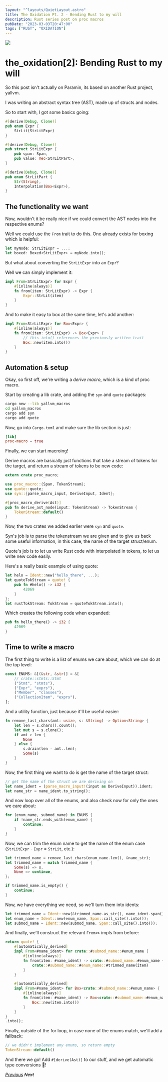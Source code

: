 ```yaml
---
layout: "^layouts/QuietLayout.astro"
title: The Oxidation Pt. 2 - Bending Rust to my will
description: Rust series post on proc macros
pubDate: "2023-03-03T20:47:00"
tags: ["RUST", "OXIDATION"]
---
```


<img src="/sink/quiet_oxidation_banner.svg" class="max-w-200" />

# the_oxidation[2]: Bending Rust to my will

So this post isn't actually on Paramin, its based on another Rust project, yallvm.

I was writing an abstract syntax tree (AST), made up of structs and nodes.

So to start with, I got some basics going:

```rs
#[derive(Debug, Clone)]
pub enum Expr {
	StrLit(StrLitExpr)
}

#[derive(Debug, Clone)]
pub struct StrLitExpr {
	pub span: Span,
	pub value: Vec<StrLitPart>,
}

#[derive(Debug, Clone)]
pub enum StrLitPart {
	Str(String),
	Interpolation(Box<Expr>),
}
```

## The functionality we want

Now, wouldn't it be really nice if we could convert the AST nodes into the respective enums?

Well we could use the `From` trait to do this. One already exists for boxing which is helpful:
```rs
let myNode: StrLitExpr = ...;
let boxed: Boxed<StrLitExpr> = myNode.into();
```

But what about converting the `StrLitExpr` into an `Expr`?

Well we can simply implement it:
```rs
impl From<StrLitExpr> for Expr {
	#[inline(always)]
	fn from(item: StrLitExpr) -> Expr {
		Expr::StrLit(item)
	}
}
```

And to make it easy to box at the same time, let's add another:
```rs
impl From<StrLitExpr> for Box<Expr> {
	#[inline(always)]
	fn from(item: StrLitExpr) -> Box<Expr> {
		// this into() references the previously written trait
		Box::new(item.into())
	}
}
```

## Automation & setup

Okay, so first off, we're writing a *derive macro*, which is a kind of proc macro.

Start by creating a lib crate, and adding the `syn` and `quote` packages:
```sh
cargo new --lib yallvm_macros
cd yallvm_macros
cargo add syn
cargo add quote
```

Now, go into `Cargo.toml` and make sure the lib section is just:
```toml
[lib]
proc-macro = true
```

Finally, we can start macroing!

Derive macros are basically just functions that take a stream of tokens for the target,
and return a stream of tokens to be new code:
```rs
extern crate proc_macro;

use proc_macro::{Span, TokenStream};
use quote::quote;
use syn::{parse_macro_input, DeriveInput, Ident};

#[proc_macro_derive(Ast)]
pub fn derive_ast_node(input: TokenStream) -> TokenStream {
	TokenStream::default()
}
```

Now, the two crates we added earlier were `syn` and `quote`.

Syn's job is to parse the tokenstream we are given and to give us back some useful information,
in this case, the name of the target struct/enum.

Quote's job is to let us write Rust code with interpolated in tokens, to let us write new code easily.

Here's a really basic example of using quote:
```rs
let helo = Ident::new("hello_there", ...);
let quoteTokStream = quote! {
	pub fn #helo() -> i32 {
		42069
	}
};
let rustTokStream: TokStream = quoteTokStream.into();
```

Which creates the following code when expanded:
```rs
pub fn hello_there() -> i32 {
	42069
}
```

## Time to write a macro

The first thing to write is a list of enums we care about, which we can do at the top level:
```rs
const ENUMS: &[(&str, &str)] = &[
	// crate::stmts::Stmt
	("Stmt", "stmts"),
	("Expr", "exprs"),
	("Member", "classes"),
	("CollectionItem", "exprs"),
];
```

And a utility function, just because it'll be useful easier:
```rs
fn remove_last_chars(amt: usize, s: &String) -> Option<String> {
	let len = s.chars().count();
	let mut s = s.clone();
	if amt > len {
		None
	} else {
		s.drain(len - amt..len);
		Some(s)
	}
}
```

Now, the first thing we want to do is get the name of the target struct:
```rs
// get the name of the struct we are deriving on
let name_ident = (parse_macro_input!(input as DeriveInput)).ident;
let name_str = name_ident.to_string();
```

And now loop over all of the enums, and also check now for only the ones we care about:
```rs
for (enum_name, submod_name) in ENUMS {
	if !name_str.ends_with(enum_name) {
		continue;
	}
}
```

Now, we can trim the enum name to get the name of the enum case (`StrLitExpr` - `Expr` = `StrLit`, etc.):
```rs
let trimmed_name = remove_last_chars(enum_name.len(), &name_str);
let trimmed_name = match trimmed_name {
	Some(s) => s,
	None => continue,
};

if trimmed_name.is_empty() {
	continue;
}
```

Now, we have everything we need, so we'll turn them into idents:
```rs
let trimmed_name = Ident::new(&trimmed_name.as_str(), name_ident.span());
let enum_name = Ident::new(enum_name, Span::call_site().into());
let submod_name = Ident::new(submod_name, Span::call_site().into());
```

And finally, we'll construct the relevant `From<>` impls from before:
```rs
return quote! {
	#[automatically_derived]
	impl From<#name_ident> for crate::#submod_name::#enum_name {
		#[inline(always)]
		fn from(item: #name_ident) -> crate::#submod_name::#enum_name {
			crate::#submod_name::#enum_name::#trimmed_name(item)
		}
	}

	#[automatically_derived]
	impl From<#name_ident> for Box<crate::#submod_name::#enum_name> {
		#[inline(always)]
		fn from(item: #name_ident) -> Box<crate::#submod_name::#enum_name> {
			Box::new(item.into())
		}
	}
}
.into();
```

Finally, outside of the for loop, in case none of the enums match, we'll add a fallback:
```rs
// we didn't implement any enums, so return empty
TokenStream::default()
```

And there we go! Add `#[derive(Ast)]` to our stuff, and we get automatic type conversions 🎉!

[*Previous*](../../2023/02/oxidation-1)
~~*Next*~~